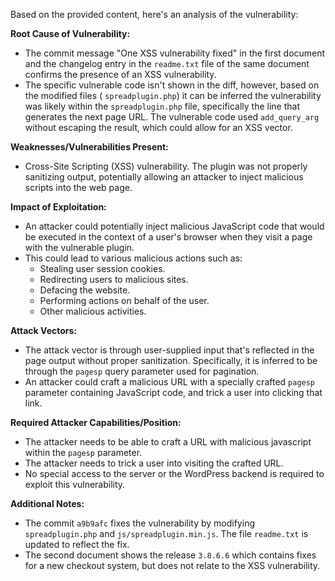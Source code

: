 Based on the provided content, here's an analysis of the vulnerability:

**Root Cause of Vulnerability:**
- The commit message "One XSS vulnerability fixed" in the first document and the changelog entry in the `readme.txt` file of the same document confirms the presence of an XSS vulnerability.
- The specific vulnerable code isn't shown in the diff, however, based on the modified files ( `spreadplugin.php`) it can be inferred the vulnerability was likely within the `spreadplugin.php` file, specifically the line that generates the next page URL. The vulnerable code used `add_query_arg` without escaping the result, which could allow for an XSS vector.

**Weaknesses/Vulnerabilities Present:**
- Cross-Site Scripting (XSS) vulnerability. The plugin was not properly sanitizing output, potentially allowing an attacker to inject malicious scripts into the web page.

**Impact of Exploitation:**
- An attacker could potentially inject malicious JavaScript code that would be executed in the context of a user's browser when they visit a page with the vulnerable plugin.
- This could lead to various malicious actions such as:
    - Stealing user session cookies.
    - Redirecting users to malicious sites.
    - Defacing the website.
    - Performing actions on behalf of the user.
    - Other malicious activities.

**Attack Vectors:**
- The attack vector is through user-supplied input that's reflected in the page output without proper sanitization. Specifically, it is inferred to be through the `pagesp` query parameter used for pagination.
- An attacker could craft a malicious URL with a specially crafted `pagesp` parameter containing JavaScript code, and trick a user into clicking that link.

**Required Attacker Capabilities/Position:**
- The attacker needs to be able to craft a URL with malicious javascript within the `pagesp` parameter.
- The attacker needs to trick a user into visiting the crafted URL.
- No special access to the server or the WordPress backend is required to exploit this vulnerability.

**Additional Notes:**
- The commit `a9b9afc` fixes the vulnerability by modifying `spreadplugin.php` and `js/spreadplugin.min.js`.  The file `readme.txt` is updated to reflect the fix.
- The second document shows the release `3.8.6.6` which contains fixes for a new checkout system, but does not relate to the XSS vulnerability.